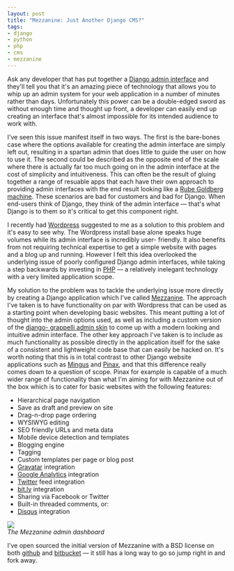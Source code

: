 ```yaml
---
layout: post
title: "Mezzanine: Just Another Django CMS?"
tags:
- django
- python
- php
- cms
- mezzanine
---
```

Ask any developer that has put together a [Django admin
interface](http://docs.djangoproject.com/en/dev/intro/tutorial02/) and they'll
tell you that it's an amazing piece of technology that allows you to whip up
an admin system for your web application in a number of minutes rather than
days. Unfortunately this power can be a double-edged sword as without enough
time and thought up front, a developer can easily end up creating an interface
that's almost impossible for its intended audience to work with.

I've seen this issue manifest itself in two ways. The first is the bare-bones
case where the options available for creating the admin interface are simply
left out, resulting in a spartan admin that does little to guide the user on
how to use it. The second could be described as the opposite end of the scale
where there is actually far too much going on in the admin interface at the
cost of simplicity and intuitiveness. This can often be the result of gluing
together a range of resuable apps that each have their own approach to
providing admin interfaces with the end result looking like a [Rube Goldberg
machine](http://en.wikipedia.org/wiki/Rube_Goldberg_machine). These scenarios
are bad for customers and bad for Django. When end-users think of Django, they
think of the admin interface — that's what Django is to them so it's critical
to get this component right.

I recently had [Wordpress](http://wordpress.org/) suggested to me as a
solution to this problem and it's easy to see why. The Wordpress install base
alone speaks huge volumes while its admin interface is incredibly user-
friendly. It also benefits from not requiring technical expertise to get a
simple website with pages and a blog up and running. However I felt this idea
overlooked the underlying issue of poorly configured Django admin interfaces,
while taking a step backwards by investing in [PHP](http://php.net/) — a
relatively inelegant technology with a very limited application scope.

My solution to the problem was to tackle the underlying issue more directly by
creating a Django application which I've called
[Mezzanine](http://github.com/stephenmcd/mezzanine). The approach I've taken
is to have functionality on par with Wordpress that can be used as a starting
point when developing basic websites. This meant putting a lot of thought into
the admin options used, as well as including a custom version of the [django-
grappelli admin skin](http://code.google.com/p/django-grappelli/) to come up
with a modern looking and intuitive admin interface. The other key approach
I've taken is to include as much functionality as possible directly in the
application itself for the sake of a consistent and lightweight code base that
can easily be hacked on. It's worth noting that this is in total contrast to
other Django website applications such as
[Mingus](http://github.com/montylounge/django-mingus) and
[Pinax](http://pinaxproject.com/), and that this difference really comes down
to a question of scope. Pinax for example is capable of a much wider range of
functionality than what I'm aiming for with Mezzanine out of the box which is
to cater for basic websites with the following features:

  * Hierarchical page navigation
  * Save as draft and preview on site
  * Drag-n-drop page ordering
  * WYSIWYG editing
  * SEO friendly URLs and meta data
  * Mobile device detection and templates
  * Blogging engine
  * Tagging
  * Custom templates per page or blog post
  * [Gravatar](http://gravatar.com/) integration
  * [Google Analytics](http://www.google.com/analytics/) integration
  * [Twitter](http://twitter.com) feed integration
  * [bit.ly](http://bit.ly/) integration
  * Sharing via Facebook or Twitter
  * Built-in threaded comments, or:
  * [Disqus](http://disqus.com/) integration

<em class="center"><img src="/static/img/mezzanine-original-dashboard.png"><br>The Mezzanine admin dashboard</em>

I've open sourced the initial version of Mezzanine with a BSD license on both
[github](http://github.com/stephenmcd/mezzanine) and
[bitbucket](http://bitbucket.org/stephenmcd/mezzanine) — it still has a long
way to go so jump right in and fork away.
